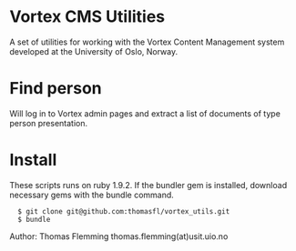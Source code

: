 Vortex CMS Utilities
====================

A set of utilities for working with the Vortex Content Management system developed at the University of Oslo, Norway.

# Find person #

Will log in to Vortex admin pages and extract a list of documents of type person presentation.

# Install #

These scripts runs on ruby 1.9.2. If the bundler gem is installed, download necessary gems with the bundle command.

```
  $ git clone git@github.com:thomasfl/vortex_utils.git
  $ bundle
```
Author: Thomas Flemming thomas.flemming(at)usit.uio.no

